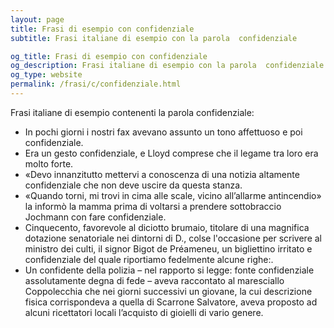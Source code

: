 ```yaml
---
layout: page
title: Frasi di esempio con confidenziale 
subtitle: Frasi italiane di esempio con la parola  confidenziale

og_title: Frasi di esempio con confidenziale 
og_description: Frasi italiane di esempio con la parola  confidenziale
og_type: website
permalink: /frasi/c/confidenziale.html
---
```


Frasi italiane di esempio contenenti la parola confidenziale:


- In pochi giorni i nostri fax avevano assunto un tono affettuoso e poi confidenziale.
- Era un gesto confidenziale, e Lloyd comprese che il legame tra loro era molto forte.
- «Devo innanzitutto mettervi a conoscenza di una notizia altamente confidenziale che non deve uscire da questa stanza.
- «Quando torni, mi trovi in cima alle scale, vicino all’allarme antincendio» la informò la mamma prima di voltarsi a prendere sottobraccio Jochmann con fare confidenziale.
- Cinquecento, favorevole al diciotto brumaio, titolare di una magnifica dotazione senatoriale nei dintorni di D., colse l'occasione per scrivere al ministro dei culti, il signor Bigot de Préameneu, un bigliettino irritato e confidenziale del quale riportiamo fedelmente alcune righe:.
- Un confidente della polizia – nel rapporto si legge: fonte confidenziale assolutamente degna di fede – aveva raccontato al maresciallo Coppolecchia che nei giorni successivi un giovane, la cui descrizione fisica corrispondeva a quella di Scarrone Salvatore, aveva proposto ad alcuni ricettatori locali l’acquisto di gioielli di vario genere.
